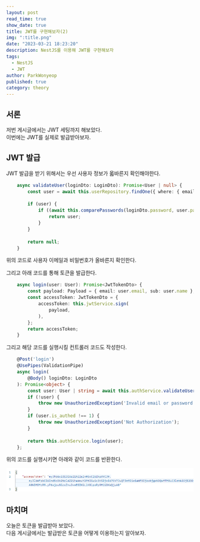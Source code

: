 ```yaml
---
layout: post
read_time: true
show_date: true
title: JWT를 구현해보자(2)
img: ":title.png"
date: "2023-03-21 18:23:20"
description: NestJS를 이용해 JWT를 구현해보자
tags:
  - NestJS
  - JWT
author: ParkWonyeop
published: true
category: theory
---
```

## 서론

저번 게시글에서는 JWT 세팅까지 해보았다.  
이번에는 JWT를 실제로 발급받아보자.  

## JWT 발급

JWT 발급을 받기 위해서는 우선 사용자 정보가 옯바른지 확인해야한다.  

```typescript
    async validateUser(loginDto: LoginDto): Promise<User | null> {
        const user = await this.userRepository.findOne({ where: { email: loginDto.email } });

        if (user) {
            if ((await this.comparePasswords(loginDto.password, user.password))) {
                return user;
            }
        }

        return null;
    }
```

위의 코드로 사용자 이메일과 비밀번호가 올바른지 확인한다.  

그리고 아래 코드를 통해 토큰을 발급한다.  

```typescript
    async login(user: User): Promise<JwtTokenDto> {
        const payload: Payload = { email: user.email, sub: user.name };
        const accessToken: JwtTokenDto = {
            accessToken: this.jwtService.sign(
                payload,
            ),
        };
        return accessToken;
    }
```
그리고 해당 코드를 실행시킬 컨트롤러 코드도 작성한다.  

```typescript
    @Post('login')
    @UsePipes(ValidationPipe)
    async login(
        @Body() loginDto: LoginDto
    ): Promise<object> {
        const user: User | string = await this.authService.validateUser(loginDto);
        if (!user) {
            throw new UnauthorizedException('Invalid email or password');
        }
        if (user.is_authed !== 1) {
            throw new UnauthorizedException('Not Authorization');
        }

        return this.authService.login(user);
    };
```

위의 코드를 실행시키면 아래와 같이 코드를 반환한다.  

<center><img src="../assets/img/posts/20230321/1.png"></center>

## 마치며

오늘은 토큰을 발급받아 보았다.  
다음 게시글에서는 발급받은 토큰을 어떻게 이용하는지 알아보자.  